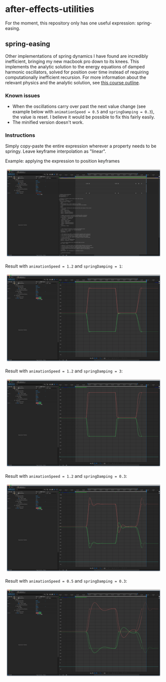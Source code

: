 # after-effects-utilities
For the moment, this repository only has one useful expression: spring-easing.

## spring-easing
Other implementations of spring dynamics I have found are incredibly inefficient, bringing my new macbook pro down to its knees. This implements the analytic solution to the energy equations of damped harmonic oscillators, solved for position over time instead of requiring computationally inefficient recursion. For more information about the relevant physics and the analytic solution, see [this course outline](http://people.physics.tamu.edu/agnolet/Teaching/Phys_221/MathematicaWebPages/4_DampedHarmonicOscillator.pdf).

### Known issues
* When the oscillations carry over past the next value change (see example below with `animationSpeed = 0.5` and `springDamping = 0.3`), the value is reset. I believe it would be possible to fix this fairly easily.
* The minified version doesn't work.

### Instructions

Simply copy-paste the entire expression wherever a property needs to be springy. Leave keyframe interpolation as "linear".

Example: applying the expression to position keyframes

![Applying the expression to position keyframes](screenshots/spring-easing/expression.png "Applying the expression to position keyframes")

Result with `animationSpeed = 1.2` and `springDamping = 1`:

![Default values](screenshots/spring-easing/default-values.png "Default values")

Result with `animationSpeed = 1.2` and `springDamping = 3`:

![High damping](screenshots/spring-easing/high-damping.png "High damping")

Result with `animationSpeed = 1.2` and `springDamping = 0.3`:

![Low damping](screenshots/spring-easing/low-damping.png "Low damping")

Result with `animationSpeed = 0.5` and `springDamping = 0.3`:

![Low damping low speed](screenshots/spring-easing/low-damping-low-speed.png "Low damping low speed")
